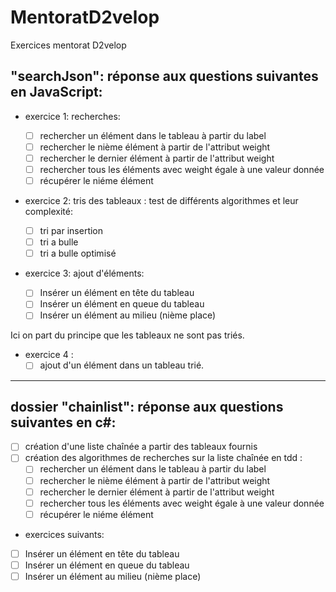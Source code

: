 # MentoratD2velop

Exercices mentorat D2velop 


## "searchJson": réponse aux questions suivantes en JavaScript: 
- exercice 1: recherches: 
   - [ ] rechercher un élément dans le tableau à partir du label
   - [ ] rechercher le nième élément à partir de l'attribut weight
   - [ ] rechercher le dernier élément à partir de l'attribut weight
   - [ ] rechercher tous les éléments avec weight égale à une valeur donnée
   - [ ] récupérer le niéme élément

- exercice 2: tris des tableaux : test de différents algorithmes et leur complexité: 
   - [ ] tri par insertion
   - [ ] tri a bulle
   - [ ] tri a bulle optimisé 
 
- exercice 3: ajout d'éléments:

   - [ ] Insérer un élément en tête du tableau
   - [ ] Insérer un élément en queue du tableau
   - [ ] Insérer un élément au milieu (nième place)

Ici on part du principe que les tableaux ne sont pas triés.

- exercice 4 : 
   - [ ] ajout d'un élément dans un tableau trié. 

---
## dossier "chainlist": réponse aux questions suivantes en c#:
  - [ ] création d'une liste chaînée a partir des tableaux fournis
  - [ ] création des algorithmes de recherches sur la liste chaînée en tdd : 
      - [ ] rechercher un élément dans le tableau à partir du label
      - [ ] rechercher le nième élément à partir de l'attribut weight
      - [ ] rechercher le dernier élément à partir de l'attribut weight
      - [ ] rechercher tous les éléments avec weight égale à une valeur donnée
      - [ ] récupérer le niéme élément

- exercices suivants:

- [ ] Insérer un élément en tête du tableau
- [ ] Insérer un élément en queue du tableau
- [ ] Insérer un élément au milieu (nième place)
